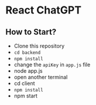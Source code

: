 # React ChatGPT

## How to Start?

- Clone this repository
- `cd backend`
- `npm install`
- change the `apiKey` in `app.js` file
- node app.js
- open another terminal
- cd client
- `npm install`
- npm start